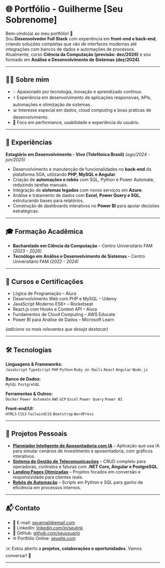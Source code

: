 # 🌐 Portfólio - Guilherme [Seu Sobrenome]

Bem-vindo(a) ao meu portfólio! 🚀  
Sou **Desenvolvedor Full Stack** com experiência em **front-end e back-end**, criando soluções completas que vão de interfaces modernas até integrações com bancos de dados e automações de processos.  
Atualmente, curso **Ciência da Computação (previsão: dez/2026)** e sou formado em **Análise e Desenvolvimento de Sistemas (dez/2024)**.

---

## 👨‍💻 Sobre mim

- 💡 Apaixonado por tecnologia, inovação e aprendizado contínuo.  
- ⚡ Experiência em desenvolvimento de aplicações responsivas, APIs, automações e otimização de sistemas.  
- 📊 Interesse especial em dados, cloud computing e boas práticas de desenvolvimento.  
- 🎯 Foco em performance, usabilidade e experiência do usuário.  

---

## 🏢 Experiências

**Estagiário em Desenvolvimento - Vivo (Telefônica Brasil)** *(ago/2024 - jun/2025)*  
- Desenvolvimento e manutenção de funcionalidades no **back-end** da plataforma SGA, utilizando **PHP, MySQL e Angular**.  
- Criação de **automações e robôs** com SQL, Python e Power Automate, reduzindo tarefas manuais.  
- Integração de **sistemas legados** com novos serviços em **Azure**.  
- Análise e tratamento de dados com **Excel, Power Query e SQL**, estruturando bases para relatórios.  
- Construção de dashboards interativos no **Power BI** para apoiar decisões estratégicas.  

---

## 🎓 Formação Acadêmica

- **Bacharelado em Ciência da Computação** – Centro Universitário FAM *(2023 - 2026)*  
- **Tecnólogo em Análise e Desenvolvimento de Sistemas** – Centro Universitário FAM *(2022 - 2024)*  

---

## 📜 Cursos e Certificações

- Lógica de Programação – Alura  
- Desenvolvimento Web com PHP e MySQL – Udemy  
- JavaScript Moderno ES6+ – Rocketseat  
- React.js com Hooks e Context API – Alura  
- Fundamentos de Cloud Computing – AWS Educate  
- Power BI para Análise de Dados – Microsoft Learn  

*(adicione os mais relevantes que deseja destacar)*

---

## 🛠️ Tecnologias

**Linguagens & Frameworks:**  
`JavaScript` `TypeScript` `PHP` `Python` `Ruby on Rails` `React` `Angular` `Node.js`  

**Banco de Dados:**  
`MySQL` `PostgreSQL`  

**Ferramentas & Outros:**  
`Docker` `Power Automate` `AWS` `GCP` `Excel` `Power Query` `Power BI`  

**Front-end/UI:**  
`HTML5` `CSS3` `TailwindCSS` `Bootstrap` `WordPress`  

---

## 📂 Projetos Pessoais

- [**Planejador Inteligente de Aposentadoria com IA**](#) – Aplicação que usa IA para simular cenários de investimento e aposentadoria, com gráficos interativos.  
- [**Sistema de Gestão de Telecomunicações**](#) – CRUD completo para operadoras, contratos e faturas com **.NET Core, Angular e PostgreSQL**.  
- [**Landing Pages Otimizadas**](#) – Projetos focados em conversão e responsividade para clientes reais.  
- [**Robôs de Automação**](#) – Scripts em Python e SQL para ganho de eficiência em processos internos.  

---

## 📬 Contato

- 📧 E-mail: [seuemail@email.com](mailto:seuemail@email.com)  
- 💼 LinkedIn: [linkedin.com/in/seulink](https://linkedin.com/in/seulink)  
- 🐙 GitHub: [github.com/seuusuario](https://github.com/seuusuario)  
- 🌐 Portfólio Online: [seusite.com](https://seusite.com)  

✉️ Estou aberto a **projetos, colaborações e oportunidades**. Vamos conversar! 🚀

---

